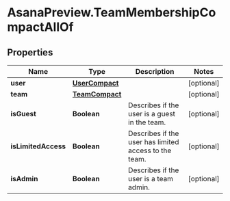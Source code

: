 # AsanaPreview.TeamMembershipCompactAllOf

## Properties

Name | Type | Description | Notes
------------ | ------------- | ------------- | -------------
**user** | [**UserCompact**](UserCompact.md) |  | [optional] 
**team** | [**TeamCompact**](TeamCompact.md) |  | [optional] 
**isGuest** | **Boolean** | Describes if the user is a guest in the team. | [optional] 
**isLimitedAccess** | **Boolean** | Describes if the user has limited access to the team. | [optional] 
**isAdmin** | **Boolean** | Describes if the user is a team admin. | [optional] 


